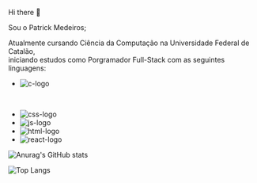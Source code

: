 Hi there 👋

  Sou o Patrick Medeiros;
  
  Atualmente cursando Ciência da Computação na Universidade Federal de Catalão,   
  iniciando estudos como Porgramador Full-Stack com as seguintes linguagens:


- <img src="https://img.shields.io/badge/C-00599C?style=for-the-badge&logo=c&logoColor=white" alt="c-logo"/>
<br>

- <img src="https://img.shields.io/badge/CSS3-1572B6?style=for-the-badge&logo=css3&logoColor=white" alt="css-logo"/>

- <img src="https://img.shields.io/badge/JavaScript-323330?style=for-the-badge&logo=javascript&logoColor=F7DF1E" alt="js-logo"/>

- <img src="https://img.shields.io/badge/HTML5-E34F26?style=for-the-badge&logo=html5&logoColor=white" alt="html-logo"/>

- <img src="https://img.shields.io/badge/React-20232A?style=for-the-badge&logo=react&logoColor=61DAFB" alt="react-logo"/>


![Anurag's GitHub stats](https://github-readme-stats.vercel.app/api?username=pmedeiross&show_icons=true&theme=transparent)

![Top Langs](https://github-readme-stats.vercel.app/api/top-langs/?username=pmedeiross&layout=compact)

